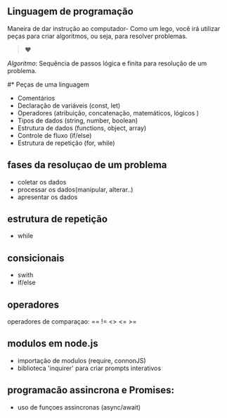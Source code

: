## Linguagem de programação

Maneira de dar instrução ao computador-
Como um lego, você irá utilizar peças para criar algoritmos, ou seja, para resolver problemas.
>♥

*Algoritmo*: Sequência de passos lógica e finita para resolução de um problema.

#* Peças de uma linguagem
- Comentários
- Declaração de
variáveis (const, let)
- Operadores (atribuição, concatenação, matemáticos, lógicos )
- Tipos de dados (string, number, boolean)
- Estrutura de dados (functions, object, array)
- Controle de fluxo (if/else)
- Estrutura de repetição (for, while)

## fases da resoluçao de um problema

- coletar os dados
- processar os dados(manipular, alterar..)
- apresentar os dados

## estrutura de repetição

- while

## consicionais 
- swith
- if/else 

## operadores 
operadores de comparaçao: == != <> <= >=

## modulos em node.js

- importação de modulos (require, connonJS)
- biblioteca 'inquirer' para criar prompts interativos

## programacão assincrona e Promises:
- uso de funçoes assincronas (async/await)